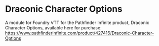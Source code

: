 # Draconic Character Options
A module for Foundry VTT for the Pathfinder Infinite product, Draconic Character Options, available here for purchase: https://www.pathfinderinfinite.com/product/427416/Draconic-Character-Options
